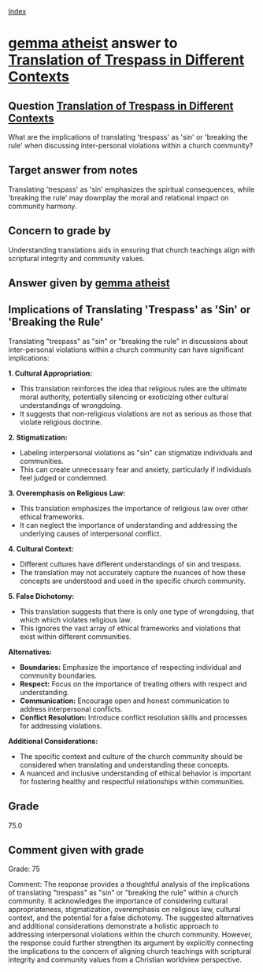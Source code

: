 
[Index](../../index.md)
# [gemma atheist](../../answering_models/gemma_atheist.md) answer to [Translation of Trespass in Different Contexts](../../questions/Translation_of_Trespass_in_Different_Contexts.md)

## Question [Translation of Trespass in Different Contexts](../../questions/Translation_of_Trespass_in_Different_Contexts.md)
What are the implications of translating 'trespass' as 'sin' or 'breaking the rule' when discussing inter-personal violations within a church community?

## Target answer from notes
Translating 'trespass' as 'sin' emphasizes the spiritual consequences, while 'breaking the rule' may downplay the moral and relational impact on community harmony.

## Concern to grade by
Understanding translations aids in ensuring that church teachings align with scriptural integrity and community values.

## Answer given by [gemma atheist](../../answering_models/gemma_atheist.md)
## Implications of Translating 'Trespass' as 'Sin' or 'Breaking the Rule'

Translating "trespass" as "sin" or "breaking the rule" in discussions about inter-personal violations within a church community can have significant implications:

**1. Cultural Appropriation:**

* This translation reinforces the idea that religious rules are the ultimate moral authority, potentially silencing or exoticizing other cultural understandings of wrongdoing.
* It suggests that non-religious violations are not as serious as those that violate religious doctrine.

**2. Stigmatization:**

* Labeling interpersonal violations as "sin" can stigmatize individuals and communities. 
* This can create unnecessary fear and anxiety, particularly if individuals feel judged or condemned.

**3. Overemphasis on Religious Law:**

* This translation emphasizes the importance of religious law over other ethical frameworks. 
* It can neglect the importance of understanding and addressing the underlying causes of interpersonal conflict.

**4. Cultural Context:**

* Different cultures have different understandings of sin and trespass. 
* The translation may not accurately capture the nuances of how these concepts are understood and used in the specific church community.

**5. False Dichotomy:**

* This translation suggests that there is only one type of wrongdoing, that which which violates religious law. 
* This ignores the vast array of ethical frameworks and violations that exist within different communities.

**Alternatives:**

* **Boundaries:** Emphasize the importance of respecting individual and community boundaries.
* **Respect:** Focus on the importance of treating others with respect and understanding.
* **Communication:** Encourage open and honest communication to address interpersonal conflicts.
* **Conflict Resolution:** Introduce conflict resolution skills and processes for addressing violations.

**Additional Considerations:**

* The specific context and culture of the church community should be considered when translating and understanding these concepts.
* A nuanced and inclusive understanding of ethical behavior is important for fostering healthy and respectful relationships within communities.

## Grade
75.0

## Comment given with grade
Grade: 75

Comment: The response provides a thoughtful analysis of the implications of translating "trespass" as "sin" or "breaking the rule" within a church community. It acknowledges the importance of considering cultural appropriateness, stigmatization, overemphasis on religious law, cultural context, and the potential for a false dichotomy. The suggested alternatives and additional considerations demonstrate a holistic approach to addressing interpersonal violations within the church community. However, the response could further strengthen its argument by explicitly connecting the implications to the concern of aligning church teachings with scriptural integrity and community values from a Christian worldview perspective.

